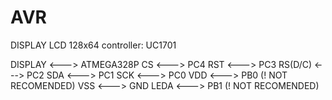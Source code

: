 # AVR

DISPLAY LCD 128x64 controller: UC1701

DISPLAY  <---> ATMEGA328P
CS       <---> PC4
RST      <---> PC3
RS(D/C)  <---> PC2
SDA      <---> PC1
SCK      <---> PC0
VDD      <---> PB0 (! NOT RECOMENDED)
VSS      <---> GND
LEDA     <---> PB1 (! NOT RECOMENDED)
